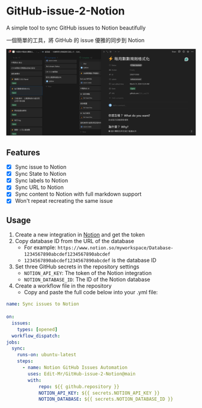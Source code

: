 # GitHub-issue-2-Notion
A simple tool to sync GitHub issues to Notion beautifully

一個簡單的工具，將 GitHub 的 issue 優雅的同步到 Notion

![screenshot](image.png)

## Features

- [x] Sync issue to Notion
- [x] Sync State to Notion
- [x] Sync labels to Notion
- [x] Sync URL to Notion
- [x] Sync content to Notion with full markdown support
- [x] Won't repeat recreating the same issue

## Usage

1. Create a new integration in [Notion](https://www.notion.so/my-integrations/) and get the token
2. Copy database ID from the URL of the database
   - For example: `https://www.notion.so/myworkspace/Database-1234567890abcdef1234567890abcdef`
   - `1234567890abcdef1234567890abcdef` is the database ID
1. Set three GitHub secrets in the repository settings
   - `NOTION_API_KEY`: The token of the Notion integration
   - `NOTION_DATABASE_ID`: The ID of the Notion database
2. Create a workflow file in the repository
   - Copy and paste the full code below into your .yml file:

```yaml
name: Sync issues to Notion

on:
  issues:
    types: [opened]
  workflow_dispatch:
jobs:
  sync:
    runs-on: ubuntu-latest
    steps:
      - name: Notion GitHub Issues Automation
        uses: Edit-Mr/GitHub-issue-2-Notion@main
        with:
            repo: ${{ github.repository }}
            NOTION_API_KEY: ${{ secrets.NOTION_API_KEY }}
            NOTION_DATABASE: ${{ secrets.NOTION_DATABASE_ID }}
```